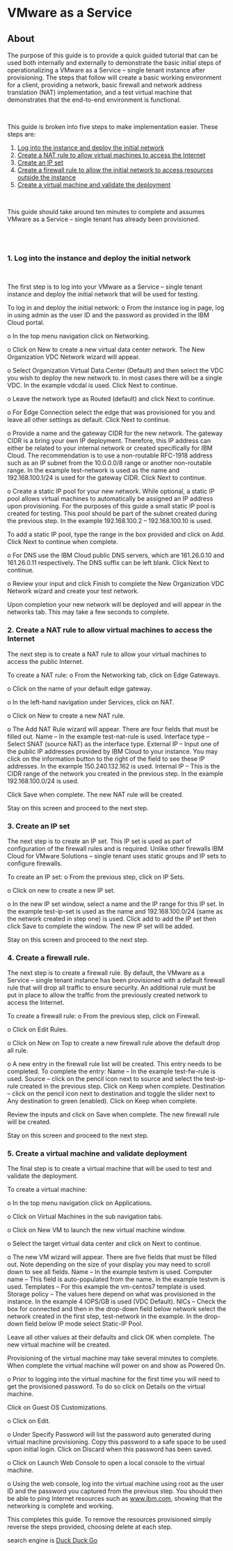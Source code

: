 # VMware as a Service
## About
<p>The purpose of this guide is to provide a quick guided tutorial that can be used both internally and externally to demonstrate the basic initial steps of operationalizing a VMware as a Service – single tenant instance after provisioning. The steps that follow will create a basic working environment for a client, providing a network, basic firewall and network address translation (NAT) implementation, and a test virtual machine that demonstrates that the end-to-end environment is functional.</p>
<br>
<p>This guide is broken into five steps to make implementation easier. These steps are:</p>

1.	[Log into the instance and deploy the initial network](https://github.ibm.com/VMWSolutions/solution-tutorials/blob/vmwaas-tutorial/vmwaas-solution-tutorial.md#1log-into-the-instance-and-deploy-the-initial-network)
2.	[Create a NAT rule to allow virtual machines to access the Internet](https://github.ibm.com/VMWSolutions/solution-tutorials/blob/vmwaas-tutorial/vmwaas-solution-tutorial.md#2create-a-nat-rule-to-allow-virtual-machines-to-access-the-internet)
3.	[Create an IP set](https://github.ibm.com/VMWSolutions/solution-tutorials/blob/vmwaas-tutorial/vmwaas-solution-tutorial.md#3create-an-ip-set) 
4.	[Create a firewall rule to allow the initial network to access resources outside the instance](https://github.ibm.com/VMWSolutions/solution-tutorials/blob/vmwaas-tutorial/vmwaas-solution-tutorial.md#4create-a-firewall-rule) 
5.	[Create a virtual machine and validate the deployment](https://github.ibm.com/VMWSolutions/solution-tutorials/blob/vmwaas-tutorial/vmwaas-solution-tutorial.md#5create-a-virtual-machine-and-validate-deployment) 
<br>
<p>This guide should take around ten minutes to complete and assumes VMware as a Service – single tenant has already been provisioned.</p>

<br>
<br>

### 1.	Log into the instance and deploy the initial network
<br>
<p>The first step is to log into your VMware as a Service – single tenant instance and deploy the initial network that will be used for testing.</p> 

To log in and deploy the initial network: 
o	From the instance log in page, log in using admin as the user ID and the password as provided in the IBM Cloud portal.

o	In the top menu navigation click on Networking.

o	Click on New to create a new virtual data center network. The New Organization VDC Network wizard will appear. 

o	Select Organization Virtual Data Center (Default) and then select the VDC you wish to deploy the new network to. In most cases there will be a single VDC. In the example vdcdal is used. Click Next to continue.

o	Leave the network type as Routed (default) and click Next to continue.

o	For Edge Connection select the edge that was provisioned for you and leave all other settings as default. Click Next to continue.

o	Provide a name and the gateway CIDR for the new network. The gateway CIDR is a bring your own IP deployment. Therefore, this IP address can either be related to your internal network or created specifically for IBM Cloud. The recommendation is to use a non-routable RFC-1918 address such as an IP subnet from the 10.0.0.0/8 range or another non-routable range. In the example test-network is used as the name and 192.168.100.1/24 is used for the gateway CIDR. Click Next to continue.

o	Create a static IP pool for your new network. While optional, a static IP pool allows virtual machines to automatically be assigned an IP address upon provisioning. For the purposes of this guide a small static IP pool is created for testing. This pool should be part of the subnet created during the previous step. In the example 192.168.100.2 – 192.168.100.10 is used. 

To add a static IP pool, type the range in the box provided and click on Add. Click Next to continue when complete. 

o	For DNS use the IBM Cloud public DNS servers, which are 161.26.0.10 and 161.26.0.11 respectively. The DNS suffix can be left blank. Click Next to continue.

o	Review your input and click Finish to complete the New Organization VDC Network wizard and create your test network. 

Upon completion your new network will be deployed and will appear in the networks tab. This may take a few seconds to complete.


### 2.	Create a NAT rule to allow virtual machines to access the Internet

The next step is to create a NAT rule to allow your virtual machines to access the public Internet.  

To create a NAT rule: 
o	From the Networking tab, click on Edge Gateways.

o	Click on the name of your default edge gateway.

o	In the left-hand navigation under Services, click on NAT. 

o	Click on New to create a new NAT rule.

o	The Add NAT Rule wizard will appear. There are four fields that must be filled out. 
	Name – In the example test-nat-rule is used.
	Interface type – Select SNAT (source NAT) as the interface type.
	External IP – Input one of the public IP addresses provided by IBM Cloud to your instance. You may click on the information button to the right of the field to see these IP addresses. In the example 150.240.132.162 is used.
	Internal IP – This is the CIDR range of the network you created in the previous step. In the example 192.168.100.0/24 is used. 

Click Save when complete. The new NAT rule will be created. 

Stay on this screen and proceed to the next step.

### 3.	Create an IP set

The next step is to create an IP set. This IP set is used as part of configuration of the firewall rules and is required. Unlike other firewalls IBM Cloud for VMware Solutions – single tenant uses static groups and IP sets to configure firewalls. 

To create an IP set: 
o	From the previous step, click on IP Sets.

o	Click on new to create a new IP set.

o	In the new IP set window, select a name and the IP range for this IP set. In the example test-ip-set is used as the name and 192.168.100.0/24 (same as the network created in step one) is used. Click add to add the IP set then click Save to complete the window. The new IP set will be added.

Stay on this screen and proceed to the next step.

### 4.	Create a firewall rule.

The next step is to create a firewall rule. By default, the VMware as a Service – single tenant instance has been provisioned with a default firewall rule that will drop all traffic to ensure security. An additional rule must be put in place to allow the traffic from the previously created network to access the Internet.

To create a firewall rule: 
o	From the previous step, click on Firewall.

o	Click on Edit Rules.

o	Click on New on Top to create a new firewall rule above the default drop all rule.

o	A new entry in the firewall rule list will be created. This entry needs to be completed. To complete the entry:
	Name – In the example test-fw-rule is used.
	Source – click on the pencil icon next to source and select the test-ip-rule created in the previous step. Click on Keep when complete. 
	Destination – click on the pencil icon next to destination and toggle the slider next to Any destination to green (enabled). Click on Keep when complete. 

Review the inputs and click on Save when complete. The new firewall rule will be created. 

Stay on this screen and proceed to the next step.

### 5.	Create a virtual machine and validate deployment

The final step is to create a virtual machine that will be used to test and validate the deployment. 

To create a virtual machine: 

o	In the top menu navigation click on Applications.

o	Click on Virtual Machines in the sub navigation tabs. 

o	Click on New VM to launch the new virtual machine window. 

o	Select the target virtual data center and click on Next to continue.

o	The new VM wizard will appear. There are five fields that must be filled out. Note depending on the size of your display you may need to scroll down to see all fields.
	Name – In the example testvm is used.
	Computer name – This field is auto-populated from the name. In the example testvm is used.
	Templates – For this example the vm-centos7 template is used.
	Storage policy – The values here depend on what was provisioned in the instance. In the example 4 IOPS/GB is used (VDC Default). 
	NICs – Check the box for connected and then in the drop-down field below network select the network created in the first step, test-network in the example. In the drop-down field below IP mode select Static-IP Pool. 

Leave all other values at their defaults and click OK when complete. The new virtual machine will be created.

Provisioning of the virtual machine may take several minutes to complete. When complete the virtual machine will power on and show as Powered On.

o	Prior to logging into the virtual machine for the first time you will need to get the provisioned password. To do so click on Details on the virtual machine.

Click on Guest OS Customizations.

o	Click on Edit. 

o	Under Specify Password will list the password auto generated during virtual machine provisioning. Copy this password to a safe space to be used upon initial login. Click on Discard when this password has been saved.

o	Click on Launch Web Console to open a local console to the virtual machine.

o	Using the web console, log into the virtual machine using root as the user ID and the password you captured from the previous step. You should then be able to ping Internet resources such as www.ibm.com, showing that the networking is complete and working. 

This completes this guide. To remove the resources provisioned simply reverse the steps provided, choosing delete at each step. 

<!-- comment for copy paste caracters like: #  -->

search engine is [Duck Duck Go](https://duckduckgo.com "The best search engine for privacy")
